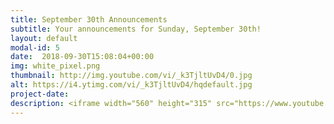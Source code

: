 ```yaml
---
title: September 30th Announcements
subtitle: Your announcements for Sunday, September 30th!
layout: default
modal-id: 5 
date:  2018-09-30T15:08:04+00:00
img: white_pixel.png
thumbnail: http://img.youtube.com/vi/_k3TjltUvD4/0.jpg
alt: https://i4.ytimg.com/vi/_k3TjltUvD4/hqdefault.jpg
project-date: 
description: <iframe width="560" height="315" src="https://www.youtube.com/embed/_k3TjltUvD4" frameborder="0" allowfullscreen></iframe> 
---
```

